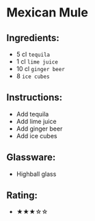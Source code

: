 # Mexican Mule

## Ingredients:
- 5 cl `tequila`
- 1 cl `lime juice`
- 10 cl `ginger beer`
- 8 `ice cubes`

## Instructions:
- Add tequila
- Add lime juice
- Add ginger beer
- Add ice cubes

## Glassware:
- Highball glass

## Rating:
- ★★★☆☆
